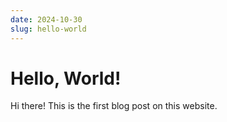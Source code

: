 ```yaml
---
date: 2024-10-30 
slug: hello-world
---
```


# Hello, World!

Hi there! This is the first blog post on this website.
